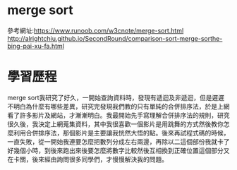 # merge sort
參考網址:https://www.runoob.com/w3cnote/merge-sort.html
http://alrightchiu.github.io/SecondRound/comparison-sort-merge-sorthe-bing-pai-xu-fa.html

# 學習歷程
merge sort我研究了好久，一開始查詢資料時，發現有遞迴及非遞迴，但是遲遲不明白為什麼有哪些差異，研究完發現我們教的只有單純的合併排序法，於是上網看了許多影片及網站，才漸漸明白。我最開始先手寫理解合併排序法的規則，研究很久後，我決定上網蒐集資料，其中我很喜歡一個影片是用跳舞的方式然後教你怎麼利用合併排序法，那個影片是主要讓我恍然大悟的點。後來再試程式碼的時候，一直失敗，從一開始我連要怎麼把數列分成左右兩邊，再除以二這個部份我就卡了好幾個小時，到後來跑出來後要怎麼將數字比較然後互相換到正確位置這個部分又在卡關，後來經由詢問很多同學們，才慢慢解決我的問題。
